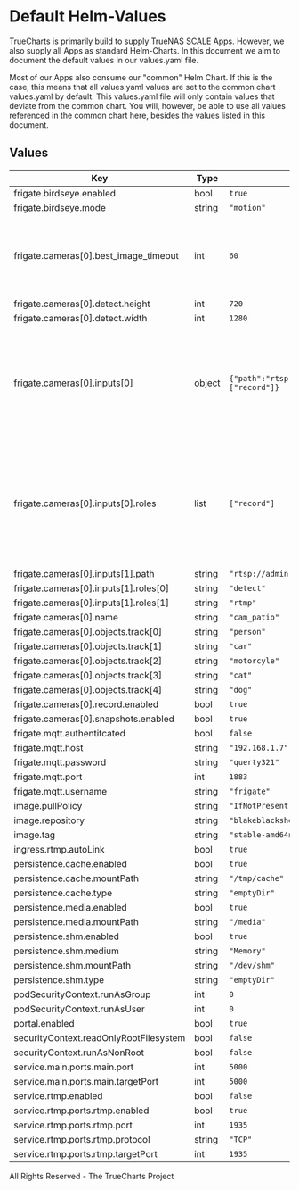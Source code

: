 # Default Helm-Values

TrueCharts is primarily build to supply TrueNAS SCALE Apps.
However, we also supply all Apps as standard Helm-Charts. In this document we aim to document the default values in our values.yaml file.

Most of our Apps also consume our "common" Helm Chart.
If this is the case, this means that all values.yaml values are set to the common chart values.yaml by default. This values.yaml file will only contain values that deviate from the common chart.
You will, however, be able to use all values referenced in the common chart here, besides the values listed in this document.

## Values

| Key | Type | Default | Description |
|-----|------|---------|-------------|
| frigate.birdseye.enabled | bool | `true` |  |
| frigate.birdseye.mode | string | `"motion"` |  |
| frigate.cameras[0].best_image_timeout | int | `60` |  to be replaced by a newer image. (default: shown below) |
| frigate.cameras[0].detect.height | int | `720` |  |
| frigate.cameras[0].detect.width | int | `1280` |  |
| frigate.cameras[0].inputs[0] | object | `{"path":"rtsp://admin:ratapaloma@192.168.1.53/live","roles":["record"]}` |  NOTE: path may include environment variables, which must begin with 'FRIGATE_' and be referenced in {} |
| frigate.cameras[0].inputs[0].roles | list | `["record"]` |  NOTICE: In addition to assigning the record, and rtmp roles, they must also be enabled in the camera config. |
| frigate.cameras[0].inputs[1].path | string | `"rtsp://admin:ratapaloma@192.168.1.53/live"` |  |
| frigate.cameras[0].inputs[1].roles[0] | string | `"detect"` |  |
| frigate.cameras[0].inputs[1].roles[1] | string | `"rtmp"` |  |
| frigate.cameras[0].name | string | `"cam_patio"` |  |
| frigate.cameras[0].objects.track[0] | string | `"person"` |  |
| frigate.cameras[0].objects.track[1] | string | `"car"` |  |
| frigate.cameras[0].objects.track[2] | string | `"motorcyle"` |  |
| frigate.cameras[0].objects.track[3] | string | `"cat"` |  |
| frigate.cameras[0].objects.track[4] | string | `"dog"` |  |
| frigate.cameras[0].record.enabled | bool | `true` |  |
| frigate.cameras[0].snapshots.enabled | bool | `true` |  |
| frigate.mqtt.authentitcated | bool | `false` |  |
| frigate.mqtt.host | string | `"192.168.1.7"` |  |
| frigate.mqtt.password | string | `"querty321"` |  |
| frigate.mqtt.port | int | `1883` |  |
| frigate.mqtt.username | string | `"frigate"` |  |
| image.pullPolicy | string | `"IfNotPresent"` |  |
| image.repository | string | `"blakeblackshear/frigate"` |  |
| image.tag | string | `"stable-amd64nvidia"` |  |
| ingress.rtmp.autoLink | bool | `true` |  |
| persistence.cache.enabled | bool | `true` |  |
| persistence.cache.mountPath | string | `"/tmp/cache"` |  |
| persistence.cache.type | string | `"emptyDir"` |  |
| persistence.media.enabled | bool | `true` |  |
| persistence.media.mountPath | string | `"/media"` |  |
| persistence.shm.enabled | bool | `true` |  |
| persistence.shm.medium | string | `"Memory"` |  |
| persistence.shm.mountPath | string | `"/dev/shm"` |  |
| persistence.shm.type | string | `"emptyDir"` |  |
| podSecurityContext.runAsGroup | int | `0` |  |
| podSecurityContext.runAsUser | int | `0` |  |
| portal.enabled | bool | `true` |  |
| securityContext.readOnlyRootFilesystem | bool | `false` |  |
| securityContext.runAsNonRoot | bool | `false` |  |
| service.main.ports.main.port | int | `5000` |  |
| service.main.ports.main.targetPort | int | `5000` |  |
| service.rtmp.enabled | bool | `false` |  |
| service.rtmp.ports.rtmp.enabled | bool | `true` |  |
| service.rtmp.ports.rtmp.port | int | `1935` |  |
| service.rtmp.ports.rtmp.protocol | string | `"TCP"` |  |
| service.rtmp.ports.rtmp.targetPort | int | `1935` |  |

All Rights Reserved - The TrueCharts Project
